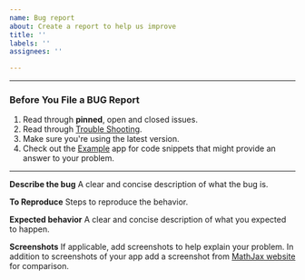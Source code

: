 ```yaml
---
name: Bug report
about: Create a report to help us improve
title: ''
labels: ''
assignees: ''

---
```


---
### Before You File a BUG Report
1. Read through **pinned**, open and closed issues.
1. Read through [Trouble Shooting](../#troubleshooting).
1. Make sure you're using the latest version.
1. Check out the [Example](../tree/master/MathExample) app for code snippets that might provide an answer to your problem.
---

**Describe the bug**
A clear and concise description of what the bug is.

**To Reproduce**
Steps to reproduce the behavior.

**Expected behavior**
A clear and concise description of what you expected to happen.

**Screenshots**
If applicable, add screenshots to help explain your problem.
In addition to screenshots of your app add a screenshot from [MathJax website](https://www.mathjax.org/#demo) for comparison.
